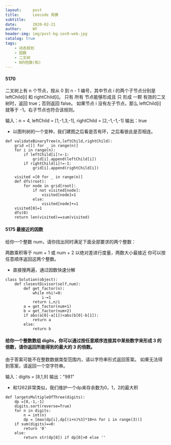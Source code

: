 ```yaml
---
layout:     post
title:      Leecode 周赛
subtitle:   
date:       2020-02-21
author:     WY
header-img: img/post-bg-ios9-web.jpg
catalog: true
tags:
    - 动态规划
    - 因数
    - 二叉树
    - N的倍数(和)
---
```



#### 5170 

二叉树上有 n 个节点，按从 0 到 n - 1 编号，其中节点 i 的两个子节点分别是 leftChild[i] 和 rightChild[i]。
只有 所有 节点能够形成且 只 形成 一颗 有效的二叉树时，返回 true；否则返回 false。
如果节点 i 没有左子节点，那么 leftChild[i] 就等于 -1。右子节点也符合该规则。

输入：n = 4, leftChild = [1,-1,3,-1], rightChild = [2,-1,-1,-1]
输出：true

- 以图判树的一个变种，我们建图之后看是否有环，之后看彼此是否相连。

```
def validateBinaryTree(n,leftChild,rightChild):
    grid =[[] for _ in range(n)]
    for i in range(n):
        if leftChild[i]!=-1:
            grid[i].append(leftChild[i])
        if rightChild[i]!=-1:
            grid[i].append(rightChild[i])

    visited =[0 for _ in range(n)]
    def dfs(root):
        for node in grid[root]:
            if not visited[node]:
                visited[node]=1
            else:
                visited[node]+=1
    visited[0]=1
    dfs(0)
    return len(visited)==sum(visited)
```

#### 5175 最接近的因数
给你一个整数 num，请你找出同时满足下面全部要求的两个整数：

两数乘积等于  num + 1 或 num + 2
以绝对差进行度量，两数大小最接近
你可以按任意顺序返回这两个整数。
- 直接搜两遍，通过因数快速分解

```
class Solution(object):
    def closestDivisor(self,num):
        def get_factor(n):
            while n%i!=0:
                i-=1
            return i,n/i
        a = get_factor(num+1)
        b = get_factor(num+2)
        if abs(a[0]-a[1])<abs(b[0]-b[1]):
            return a 
        else:
            return b
```

#### 给你一个整数数组 digits，你可以通过按任意顺序连接其中某些数字来形成 3 的倍数，请你返回所能得到的最大的 3 的倍数。

由于答案可能不在整数数据类型范围内，请以字符串形式返回答案。
如果无法得到答案，请返回一个空字符串。

输入：digits = [8,1,9]
输出："981"
- 和1262非常类似，我们维护一个dp来存余数为0，1，2的最大积


```
def largetsMultipleOfThree(digits):
    dp =[0,-1,-1]
    digits.sort(reverse=True)
    for n in digits:
        n = int(n)
        dp = [max(dp[i],dp[(i+n)%3]*10+n for i in range(3))]
    if sum(digits)==0:
        return '0'
    else:
        return str(dp[0]) if dp[0]>0 else ''
```
 